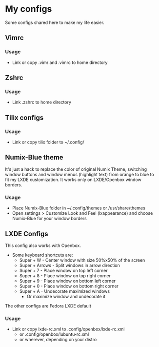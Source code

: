 # My configs
Some configs shared here to make my life easier.

## Vimrc
### Usage
  - Link or copy .vim/ and .vimrc to home directory
## Zshrc
### Usage
  - Link .zshrc to home directory
## Tilix configs
### Usage
  - Link or copy tilix folder to ~/.config/
## Numix-Blue theme
It's just a hack to replace the color of original Numix Theme, switching window buttons and window menus (highlight text) from orange to blue to fit my LXDE customization. It works only on LXDE/Openbox window borders.
### Usage
- Place Numix-Blue folder in ~/.config/themes or /usr/share/themes
- Open settings > Customize Look and Feel (lxappearance) and choose Numix-Blue for your window borders

## LXDE Configs
This config also works with Openbox.
- Some keyboard shortcuts are:
  - Super + W - Center window with size 50%x50% of the screen
  - Super + Arrows - Split windows in arrow direction
  - Super + 7 - Place window on top left corner
  - Super + 8 - Place window on top right corner
  - Super + 9 - Place window on bottom left corner
  - Super + 0 - Place window on bottom right corner
  - Super + A - Undecorate maximized windows
    - Or maximize window and undecorate it
    
The other configs are Fedora LXDE default 
### Usage
- Link or copy lxde-rc.xml to .config/openbox/lxde-rc.xml
  - or .config/openbox/lubuntu-rc.xml
  - or wherever, depending on your distro
